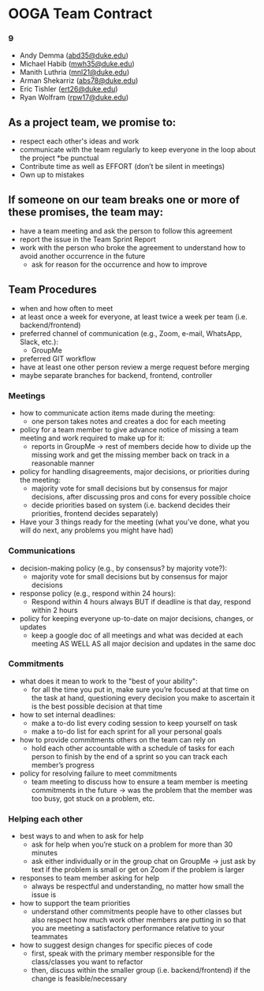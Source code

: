 # OOGA Team Contract
### 9
* Andy Demma (abd35@duke.edu)
* Michael Habib (mwh35@duke.edu)
* Manith Luthria (mnl21@duke.edu)
* Arman Shekarriz (abs78@duke.edu)
* Eric Tishler (ert26@duke.edu)
* Ryan Wolfram (rpw17@duke.edu)



## As a project team, we promise to:
* respect each other's ideas and work
* communicate with the team regularly to keep everyone in the loop about the project
  *be punctual
* Contribute time as well as EFFORT (don’t be silent in meetings)
* Own up to mistakes

## If someone on our team breaks one or more of these promises, the team may:
* have a team meeting and ask the person to follow this agreement
* report the issue in the Team Sprint Report
* work with the person who broke the agreement to understand how to avoid another occurrence in the future
    * ask for reason for the occurrence and how to improve

## Team Procedures
* when and how often to meet
*  at least once a week for everyone, at least twice a week per team (i.e. backend/frontend)
* preferred channel of communication (e.g., Zoom, e-mail, WhatsApp, Slack, etc.):
    * GroupMe
* preferred GIT workflow
* have at least one other person review a merge request before merging
* maybe separate branches for backend, frontend, controller


### Meetings
* how to communicate action items made during the meeting:
    * one person takes notes and creates a doc for each meeting
* policy for a team member to give advance notice of missing a team meeting and work required to make up for it:
    * reports in GroupMe -> rest of members decide how to divide up the missing work and get the missing member back on track in a reasonable manner
* policy for handling disagreements, major decisions, or priorities during the meeting:
    * majority vote for small decisions but by consensus for major decisions,  after discussing pros and cons for every possible choice
    * decide priorities based on system (i.e. backend decides their priorities, frontend decides separately)
* Have your 3 things ready for the meeting (what you’ve done, what you will do next, any problems you might have had)


### Communications
* decision-making policy (e.g., by consensus? by majority vote?):
    * majority vote for small decisions but by consensus for major decisions
* response policy (e.g., respond within 24 hours):
    * Respond within 4 hours always BUT if deadline is that day, respond within 2 hours
* policy for keeping everyone up-to-date on major decisions, changes, or updates
    * keep a google doc of all meetings and what was decided at each meeting AS WELL AS all major decision and updates in the same doc

### Commitments
* what does it mean to work to the "best of your ability":
    * for all the time you put in, make sure you’re focused at that time on the task at hand, questioning every decision you make to ascertain it is the best possible decision at that time
* how to set internal deadlines:
    * make a to-do list every coding session to keep yourself on task
    * make a to-do list for each sprint for all your personal goals
* how to provide commitments others on the team can rely on
    * hold each other accountable with a schedule of tasks for each person to finish by the end of a sprint so you can track each member’s progress
* policy for resolving failure to meet commitments
    * team meeting to discuss how to ensure a team member is meeting commitments in the future -> was the problem that the member was too busy, got stuck on a problem, etc.


### Helping each other
* best ways to and when to ask for help
    * ask for help when you’re stuck on a problem for more than 30 minutes
    * ask either individually or in the group chat on GroupMe -> just ask by text if the problem is small or get on Zoom if the problem is larger
* responses to team member asking for help
    * always be respectful and understanding, no matter how small the issue is
* how to support the team priorities
    * understand other commitments people have to other classes but also respect how much work other members are putting in so that you are meeting a satisfactory performance relative to your teammates
* how to suggest design changes for specific pieces of code
    * first, speak with the primary member responsible for the class/classes you want to refactor
    * then, discuss within the smaller group (i.e. backend/frontend) if the change is feasible/necessary

